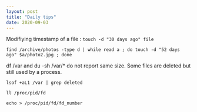 ```yaml
---
layout: post
title: "Daily tips"
date: 2020-09-03
---
```


Modifiying timestamp of a file : ```touch -d "30 days ago" file```

```
find /archive/photos -type d | while read a ; do touch -d "52 days ago" $a/photo2.jpg ; done
```

df /var and du -sh /var/* do not report same size. Some files are deleted but still used by a process.

```
lsof +aL1 /var | grep deleted

ll /proc/pid/fd

echo > /proc/pid/fd/fd_number
```
